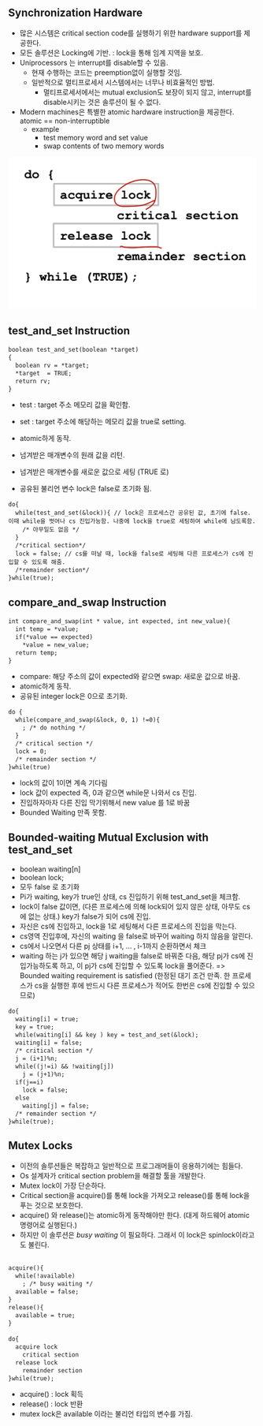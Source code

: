 
## Synchronization Hardware
- 많은 시스템은 critical section code를 실행하기 위한 hardware support를 제공한다.
- 모든 솔루션은 Locking에 기반. : lock을 통해 임계 지역을 보호.
- Uniprocessors 는 interrupt를 disable할 수 있음.
  - 현재 수행하는 코드는 preemption없이 실행할 것임.
  - 일반적으로 멀티프로세서 시스템에서는 너무나 비효율적인 방법.
    - 멀티프로세서에서는 mutual exclusion도 보장이 되지 않고, interrupt를 disable시키는 것은 솔루션이 될 수 없다.
- Modern machines은 특별한 atomic hardware instruction을 제공한다. atomic == non-interruptible
  - example
    - test memory word and set value
    - swap contents of two memory words

![alt text](../img/8.png "8.png")


## test_and_set Instruction 
```
boolean test_and_set(boolean *target)
{
  boolean rv = *target;
  *target  = TRUE;
  return rv;
}
```
- test : target 주소 메모리 값을 확인함.
- set : target 주소에 해당하는 메모리 값을 true로 setting.
- atomic하게 동작.
- 넘겨받은 매개변수의 원래 값을 리턴.
- 넘겨받은 매개변수를 새로운 값으로 세팅 (TRUE 로)


- 공유된 불리언 변수 lock은 false로 초기화 됨.
```
do{
  while(test_and_set(&lock)){ // lock은 프로세스간 공유된 값, 초기에 false. 이때 while을 벗어나 cs 진입가능함. 나중에 lock을 true로 세팅하여 while에 남도록함. 
    /* 아무일도 없음 */
  }
  /*critical section*/
  lock = false; // cs를 떠날 때, lock을 false로 세팅해 다른 프로세스가 cs에 진입할 수 있도록 해줌.
  /*remainder section*/
}while(true);
```

## compare_and_swap Instruction
``` 
int compare_and_swap(int * value, int expected, int new_value){
  int temp = *value;
  if(*value == expected)
    *value = new_value;
  return temp;
}
```
- compare: 해당 주소의 값이 expected와 같으면 swap: 새로운 값으로 바꿈.
- atomic하게 동작.
- 공유된 integer lock은 0으로 초기화.
```
do {
  while(compare_and_swap(&lock, 0, 1) !=0){
    ; /* do nothing */
  }
  /* critical section */
  lock = 0;
  /* remainder section */
}while(true)
```

- lock의 값이 1이면 계속 기다림
- lock 값이 expected 즉, 0과 같으면 while문 나와서 cs 진입.
- 진입하자마자 다른 진입 막기위해서 new value 를 1로 바꿈 
- Bounded Waiting 만족 못함.

## Bounded-waiting Mutual Exclusion with test_and_set
- boolean waiting[n]
- boolean lock;
- 모두 false 로 초기화 
- Pi가 waiting, key가 true인 상태, cs 진입하기 위해 test_and_set을 체크함.
- lock이 false 값이면, (다른 프로세스에 의해 lock되어 있지 않은 상태, 아무도 cs 에 없는 상태.) key가 false가 되어 cs에 진입.
- 자신은 cs에 진입하고, lock을 1로 세팅해서 다른 프로세스의 진입을 막는다.
- cs영역 진입후에, 자신의 waiting 을 false로 바꾸어 waiting 하지 않음을 알린다.
- cs에서 나오면서 다른 pj 상태를 i+1, ... , i-1까지 순환하면서 체크
- waiting 하는 j가 있으면 해당 j waiting을 false로 바꿔준 다음, 해당 pj가 cs에 진입가능하도록 하고, 이 pj가 cs에 진입할 수 있도록 lock을 풀어준다.
=> Bounded waiting requirement is satisfied (한정된 대기 조건 만족. 한 프로세스가 cs을 실행한 후에 반드시 다른 프로세스가 적어도 한번은 cs에 진입할 수 있으므로)

```
do{
  waiting[i] = true;
  key = true;
  while(waiting[i] && key ) key = test_and_set(&lock);
  waiting[i] = false;
  /* critical section */
  j = (i+1)%n;
  while((j!=i) && !waiting[j])
    j = (j+1)%n;
  if(j==i)
    lock = false;
  else
    waiting[j] = false;
  /* remainder section */ 
}while(true);
```



## Mutex Locks
- 이전의 솔루션들은 복잡하고 일반적으로 프로그래머들이 응용하기에는 힘들다.
- Os 설계자가 critical section problem을 해결할 툴을 개발한다. 
- Mutex lock이 가장 단순하다.
- Critical section을 acquire()를 통해 lock을 가져오고 release()를 통해 lock을 푸는 것으로 보호한다.
- acquire() 와 release()는 atomic하게 동작해야만 한다. (대게 하드웨어 atomic 명령어로 실행된다.)
- 하지만 이 솔루션은 _busy waiting_ 이 필요하다. 그래서 이 lock은 spinlock이라고도 불린다. 

## 

```
acquire(){
  while(!available)
    ; /* busy waiting */
  available = false;
}
release(){
  available = true;
}

do{
  acquire lock
    critical section
  release lock
    remainder section
}while(true);
```
- acquire() : lock 획득
- release() : lock 반환
- mutex lock은 available 이라는 불리언 타입의 변수를 가짐. 








